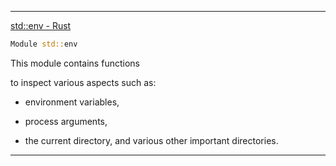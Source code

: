 ____

[std::env - Rust](https://doc.rust-lang.org/nightly/std/env/index.html)

```rust
Module std::env
```

This module contains functions 

to inspect various aspects such as:

- environment variables,

- process arguments,

- the current directory, and various other important directories.

____

